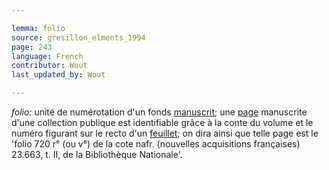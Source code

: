 ```yaml
---

lemma: folio
source: gresillon_elments_1994
page: 243
language: French
contributor: Wout
last_updated_by: Wout

---
```


_folio:_ unité de numérotation d'un fonds [manuscrit](maunscript.html); une [page](page.html) manuscrite d'une collection publique est identifiable grâce à la conte du volume et le numéro figurant sur le recto d'un [feuillet](sheet.html); on dira ainsi que telle page est le 'folio 720 r° (ou v°) de la cote nafr. (nouvelles acquisitions françaises) 23.663, t. II, de la Bibliothèque Nationale'.
